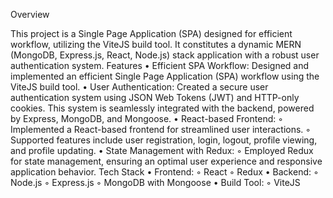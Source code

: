 Overview
    
This project is a Single Page Application (SPA) designed for efficient workflow, utilizing the ViteJS build tool. It constitutes a dynamic MERN (MongoDB, Express.js, React, Node.js) stack application with a robust user authentication system.
Features
    • Efficient SPA Workflow: Designed and implemented an efficient Single Page Application (SPA) workflow using the ViteJS build tool.
    • User Authentication: Created a secure user authentication system using JSON Web Tokens (JWT) and HTTP-only cookies. This system is seamlessly integrated with the backend, powered by Express, MongoDB, and Mongoose.
    • React-based Frontend:
        ◦ Implemented a React-based frontend for streamlined user interactions.
        ◦ Supported features include user registration, login, logout, profile viewing, and profile updating.
    • State Management with Redux:
        ◦ Employed Redux for state management, ensuring an optimal user experience and responsive application behavior.
Tech Stack
    • Frontend:
        ◦ React
        ◦ Redux
    • Backend:
        ◦ Node.js
        ◦ Express.js
        ◦ MongoDB with Mongoose
    • Build Tool:
        ◦ ViteJS

        
